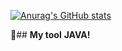[![Anurag's GitHub stats](https://github-readme-stats.vercel.app/api?username=glaciar-pp&theme=dracula)](https://github.com/anuraghazra/github-readme-stats)


:hammer:## **My tool** 
**JAVA!**